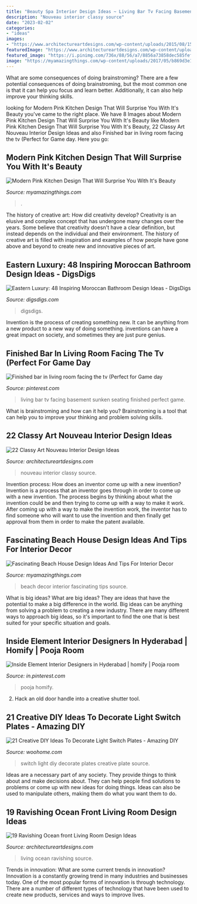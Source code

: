 ```yaml
---
title: "Beauty Spa Interior Design Ideas ~ Living Bar Tv Facing Basement Sunken Seating Finished Perfect Game"
description: "Nouveau interior classy source"
date: "2023-02-02"
categories:
- "ideas"
images:
- "https://www.architectureartdesigns.com/wp-content/uploads/2015/08/1543-630x372.jpg"
featuredImage: "https://www.architectureartdesigns.com/wp-content/uploads/2015/08/1543-630x372.jpg"
featured_image: "https://i.pinimg.com/736x/88/56/a7/8856a73858dec585fef38a602b4a7d21.jpg"
image: "https://myamazingthings.com/wp-content/uploads/2017/05/b869d3e16cd40467f23a3732b623c322.jpg"
---
```



What are some consequences of doing brainstroming?
There are a few potential consequences of doing brainstroming, but the most common one is that it can help you focus and learn better. Additionally, it can also help improve your thinking skills.

	

		
looking for Modern Pink Kitchen Design That Will Surprise You With It&#039;s Beauty you've came to the right place. We have 8 Images about Modern Pink Kitchen Design That Will Surprise You With It&#039;s Beauty like Modern Pink Kitchen Design That Will Surprise You With It&#039;s Beauty, 22 Classy Art Nouveau Interior Design Ideas and also Finished bar in living room facing the tv (Perfect for Game day. Here you go:
		
    
## Modern Pink Kitchen Design That Will Surprise You With It&#039;s Beauty

<img loading=lazy src="https://myamazingthings.com/wp-content/uploads/2017/05/b869d3e16cd40467f23a3732b623c322.jpg" onerror="this.onerror=null;this.src='https://tse1.mm.bing.net/th?id=OIP.uGnT4WzUBGfyOjcytiPDIgHaKA&amp;pid=15.1';" alt="Modern Pink Kitchen Design That Will Surprise You With It&#039;s Beauty">

_Source: myamazingthings.com_

>. 

	

The history of creative art: How did creativity develop?
Creativity is an elusive and complex concept that has undergone many changes over the years. Some believe that creativity doesn't have a clear definition, but instead depends on the individual and their environment. The history of creative art is filled with inspiration and examples of how people have gone above and beyond to create new and innovative pieces of art.

    
## Eastern Luxury: 48 Inspiring Moroccan Bathroom Design Ideas - DigsDigs

<img loading=lazy src="https://www.digsdigs.com/photos/inspiring-moroccan-bathrooms-41-554x739.jpg" onerror="this.onerror=null;this.src='https://tse3.mm.bing.net/th?id=OIP.nEXLn6XvexFU9uVYO14reQHaJ4&amp;pid=15.1';" alt="Eastern Luxury: 48 Inspiring Moroccan Bathroom Design Ideas - DigsDigs">

_Source: digsdigs.com_

>digsdigs. 

	

Invention is the process of creating something new. It can be anything from a new product to a new way of doing something. inventions can have a great impact on society, and sometimes they are just pure genius.

    
## Finished Bar In Living Room Facing The Tv (Perfect For Game Day

<img loading=lazy src="https://i.pinimg.com/736x/d7/4b/4c/d74b4c7bcd705fa74e60cf7847715fa6--basement-ideas-living-rooms.jpg" onerror="this.onerror=null;this.src='https://tse2.mm.bing.net/th?id=OIP.LIyg36Uv7TipF-IcA1dmbgHaJ3&amp;pid=15.1';" alt="Finished bar in living room facing the tv (Perfect for Game day">

_Source: pinterest.com_

>living bar tv facing basement sunken seating finished perfect game. 

	

What is brainstroming and how can it help you?
Brainstroming is a tool that can help you to improve your thinking and problem solving skills.

    
## 22 Classy Art Nouveau Interior Design Ideas

<img loading=lazy src="https://www.architectureartdesigns.com/wp-content/uploads/2013/08/1935-630x798.jpg" onerror="this.onerror=null;this.src='https://tse1.mm.bing.net/th?id=OIP.aAoDeIrbT3Id61tzjJ0mlAHaJY&amp;pid=15.1';" alt="22 Classy Art Nouveau Interior Design Ideas">

_Source: architectureartdesigns.com_

>nouveau interior classy source. 

	

Invention process: How does an inventor come up with a new invention?
Invention is a process that an inventor goes through in order to come up with a new invention. The process begins by thinking about what the invention could be and then trying to come up with a way to make it work. After coming up with a way to make the invention work, the inventor has to find someone who will want to use the invention and then finally get approval from them in order to make the patent available.

    
## Fascinating Beach House Design Ideas And Tips For Interior Decor

<img loading=lazy src="http://myamazingthings.com/wp-content/uploads/2017/08/beach-style-design-4.jpg" onerror="this.onerror=null;this.src='https://tse2.mm.bing.net/th?id=OIP.MwQsuWTa0sY_sq3dbfkLbwHaLH&amp;pid=15.1';" alt="Fascinating Beach House Design Ideas And Tips For Interior Decor">

_Source: myamazingthings.com_

>beach decor interior fascinating tips source. 

	

What is big ideas?
What are big ideas? They are ideas that have the potential to make a big difference in the world. Big ideas can be anything from solving a problem to creating a new industry. There are many different ways to approach big ideas, so it's important to find the one that is best suited for your specific situation and goals.

    
## Inside Element Interior Designers In Hyderabad | Homify | Pooja Room

<img loading=lazy src="https://i.pinimg.com/736x/88/56/a7/8856a73858dec585fef38a602b4a7d21.jpg" onerror="this.onerror=null;this.src='https://tse1.mm.bing.net/th?id=OIP.1KRDA8HlFskKQWpt1cciXgHaKD&amp;pid=15.1';" alt="Inside Element Interior Designers in Hyderabad | homify | Pooja room">

_Source: in.pinterest.com_

>pooja homify. 

	

2. Hack an old door handle into a creative shutter tool.

    
## 21 Creative DIY Ideas To Decorate Light Switch Plates - Amazing DIY

<img loading=lazy src="https://www.woohome.com/wp-content/uploads/2013/10/DIY-Ways-To-Decorate-A-Light-Switch-Plate-9.jpg" onerror="this.onerror=null;this.src='https://tse3.mm.bing.net/th?id=OIP.19Xwx7JraZQeKjZa-qlMeQHaLE&amp;pid=15.1';" alt="21 Creative DIY Ideas To Decorate Light Switch Plates - Amazing DIY">

_Source: woohome.com_

>switch light diy decorate plates creative plate source. 

	

Ideas are a necessary part of any society. They provide things to think about and make decisions about. They can help people find solutions to problems or come up with new ideas for doing things. Ideas can also be used to manipulate others, making them do what you want them to do.

    
## 19 Ravishing Ocean Front Living Room Design Ideas

<img loading=lazy src="https://www.architectureartdesigns.com/wp-content/uploads/2015/08/1543-630x372.jpg" onerror="this.onerror=null;this.src='https://tse4.mm.bing.net/th?id=OIP.rZZkNzmcYUQURLFgZ3VMuAHaEX&amp;pid=15.1';" alt="19 Ravishing Ocean front Living Room Design Ideas">

_Source: architectureartdesigns.com_

>living ocean ravishing source. 

	

Trends in innovation: What are some current trends in innovation?
Innovation is a constantly growing trend in many industries and businesses today. One of the most popular forms of innovation is through technology. There are a number of different types of technology that have been used to create new products, services and ways to improve lives.

